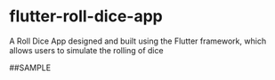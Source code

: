 # flutter-roll-dice-app
A Roll Dice App  designed and built using the Flutter framework, which allows users to simulate the rolling of dice


##SAMPLE 
